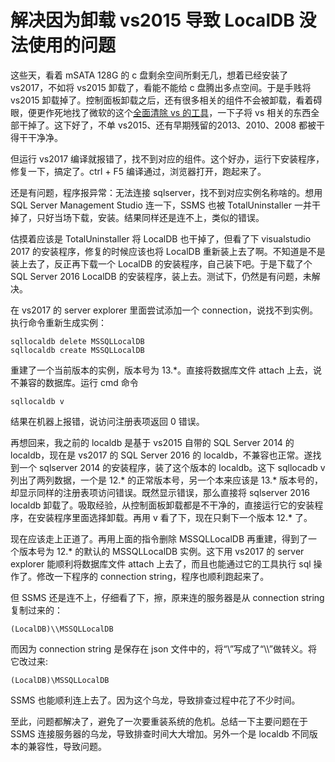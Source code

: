 # 解决因为卸载 vs2015 导致 LocalDB 没法使用的问题

这些天，看着 mSATA 128G 的 c 盘剩余空间所剩无几，想着已经安装了 vs2017，不如将 vs2015 卸载了，看能不能给 c 盘腾出多点空间。于是手贱将 vs2015 卸载掉了。控制面板卸载之后，还有很多相关的组件不会被卸载，看着碍眼，便更作死地找了微软的这个[全面清除 vs 的工具](https://github.com/Microsoft/VisualStudioUninstaller)，一下子将 vs 相关的东西全部干掉了。这下好了，不单 vs2015、还有早期残留的2013、2010、2008 都被干得干干净净。

但运行 vs2017 编译就报错了，找不到对应的组件。这个好办，运行下安装程序，修复一下，搞定了。ctrl + F5 编译通过，浏览器打开，跑起来了。

还是有问题，程序报异常：无法连接 sqlserver，找不到对应实例名称啥的。想用 SQL Server Management Studio 连一下，SSMS 也被 TotalUninstaller 一并干掉了，只好当场下载，安装。结果同样还是连不上，类似的错误。

估摸着应该是 TotalUninstaller 将 LocalDB 也干掉了，但看了下 visualstudio 2017 的安装程序，修复的时候应该也将 LocalDB 重新装上去了啊。不知道是不是装上去了，反正再下载一个 LocalDB 的安装程序，自己装下吧。于是下载了个 SQL Server 2016 LocalDB 的安装程序，装上去。测试下，仍然是有问题，未解决。

在 vs2017 的 server explorer 里面尝试添加一个 connection，说找不到实例。执行命令重新生成实例：
```
sqllocaldb delete MSSQLLocalDB
sqllocaldb create MSSQLLocalDB
```
重建了一个当前版本的实例，版本号为 13.*。直接将数据库文件 attach 上去，说不兼容的数据库。运行 cmd 命令
```
sqllocaldb v
```
结果在机器上报错，说访问注册表项返回 0 错误。

再想回来，我之前的 localdb 是基于 vs2015 自带的 SQL Server 2014 的 localdb，现在是 vs2017 的 SQL Server 2016 的 localdb，不兼容也正常。遂找到一个 sqlserver 2014 的安装程序，装了这个版本的 localdb。这下 sqllocadb v 列出了两列数据，一个是 12.* 的正常版本号，另一个本来应该是 13.* 版本号的，却显示同样的注册表项访问错误。既然显示错误，那么直接将 sqlserver 2016 localdb 卸载了。吸取经验，从控制面板卸载都是不干净的，直接运行它的安装程序，在安装程序里面选择卸载。再用 v 看了下，现在只剩下一个版本 12.* 了。

现在应该走上正道了。再用上面的指令删除 MSSQLLocalDB 再重建，得到了一个版本号为 12.* 的默认的 MSSQLLocalDB 实例。这下用 vs2017 的 server explorer 能顺利将数据库文件 attach 上去了，而且也能通过它的工具执行 sql 操作了。修改一下程序的 connection string，程序也顺利跑起来了。

但 SSMS 还是连不上，仔细看了下，擦，原来连的服务器是从 connection string 复制过来的：
```
(LocalDB)\\MSSQLLocalDB
```
而因为 connection string 是保存在 json 文件中的，将“\”写成了“\\\\”做转义。将它改过来:
```
(LocalDB)\MSSQLLocalDB
```
SSMS 也能顺利连上去了。因为这个乌龙，导致排查过程中花了不少时间。

至此，问题都解决了，避免了一次要重装系统的危机。总结一下主要问题在于 SSMS 连接服务器的乌龙，导致排查时间大大增加。另外一个是 localdb 不同版本的兼容性，导致问题。